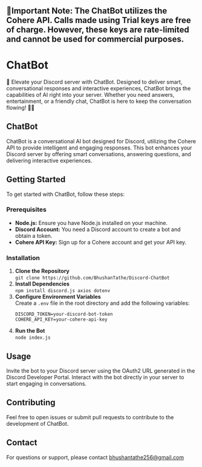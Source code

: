 <!-- # Discord-ChatBot 🚀🤖
Elevate your Discord server with ChatBot. Designed to deliver smart, conversational responses and interactive experiences, Chatbot  brings the capabilities of AI right into your server. Whether you need answers, entertainment, or a friendly chat, Chatbot is here to keep the conversation flowing!

ChatBot

ChatBot is a conversational AI bot designed for Discord, utilizing the Cohere API to provide intelligent and engaging responses. This bot enhances your Discord server by offering smart conversations, answering questions, and delivering interactive experiences.

Getting Started
To get started with ChatBot, follow these steps:

Prerequisites
Node.js: Ensure you have Node.js installed on your machine.
Discord Account: You need a Discord account to create a bot and obtain a token.
Cohere API Key: Sign up for a Cohere account and get your API key.

Installation

1.Clone the Repository 
git clone https://github.com/BhushanTathe/Discord-ChatBot

2.Install Dependencies
npm install discord.js axios dotenv

3.Configure Environment Variables

Create a .env file in the root directory and add the following variables:

DISCORD_TOKEN=your-discord-bot-token
COHERE_API_KEY=your-cohere-api-key

4.Run the Bot
node index.js

Usage
Invite the bot to your Discord server using the OAuth2 URL generated in the Discord Developer Portal.
Interact with the bot directly in your server to start engaging in conversations.


Contributing
Feel free to open issues or submit pull requests to contribute to the development of ChatBot. 

Contact
For questions or support, please contact bhushantathe256@gmail.com -->
<p><strong style="font-size: 1.5em;">🚨Important Note: The ChatBot utilizes the Cohere API. Calls made using <strong>Trial keys</strong> are free of charge. However, these keys are rate-limited and <strong>cannot be used for commercial purposes</strong>.</strong></p>



<h1>ChatBot</h1>

<p>🚀 Elevate your Discord server with ChatBot. Designed to deliver smart, conversational responses and interactive experiences, ChatBot brings the capabilities of AI right into your server. Whether you need answers, entertainment, or a friendly chat, ChatBot is here to keep the conversation flowing! 💬🤖</p>

<h2>ChatBot</h2>

<p>ChatBot is a conversational AI bot designed for Discord, utilizing the Cohere API to provide intelligent and engaging responses. This bot enhances your Discord server by offering smart conversations, answering questions, and delivering interactive experiences.</p>

<h2>Getting Started</h2>
<p>To get started with ChatBot, follow these steps:</p>

<h3>Prerequisites</h3>
<ul>
    <li><strong>Node.js:</strong> Ensure you have Node.js installed on your machine.</li>
    <li><strong>Discord Account:</strong> You need a Discord account to create a bot and obtain a token.</li>
    <li><strong>Cohere API Key:</strong> Sign up for a Cohere account and get your API key.</li>
</ul>

<h3>Installation</h3>
<ol>
    <li>
        <strong>Clone the Repository</strong><br>
        <code>git clone https://github.com/BhushanTathe/Discord-ChatBot</code>
    </li>
    <li>
        <strong>Install Dependencies</strong><br>
        <code>npm install discord.js axios dotenv</code>
    </li>
    <li>
        <strong>Configure Environment Variables</strong><br>
        Create a <code>.env</code> file in the root directory and add the following variables:
        <pre><code>DISCORD_TOKEN=your-discord-bot-token
COHERE_API_KEY=your-cohere-api-key</code></pre>
    </li>
    <li>
        <strong>Run the Bot</strong><br>
        <code>node index.js</code>
    </li>
</ol>

<h2>Usage</h2>
<p>Invite the bot to your Discord server using the OAuth2 URL generated in the Discord Developer Portal. Interact with the bot directly in your server to start engaging in conversations.</p>

<h2>Contributing</h2>
<p>Feel free to open issues or submit pull requests to contribute to the development of ChatBot.</p>

<h2>Contact</h2>
<p>For questions or support, please contact <a href="mailto:bhushantathe256@gmail.com">bhushantathe256@gmail.com</a></p>